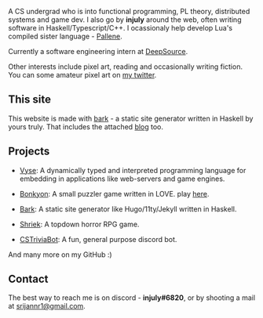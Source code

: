 A CS undergrad who is into functional programming, PL theory, distributed systems and game dev.
I also go by **injuly** around the web, often writing software in Haskell/Typescript/C++.
I ocassionaly help develop Lua's compiled sister language - <a href="https://github.com/pallene-lang/pallene" target="_blank">Pallene</a>.

Currently a software engineering intern at <a href="https://deepsource.io/" target="_blank">DeepSource</a>.

Other interests include pixel art, reading and occasionally writing fiction.
You can some amateur pixel art on <a href="https://twitter.com/_injuly" target="_blank">my twitter</a>.

## This site

This website is made with <a href="https://github.com/srijan-paul/bark" target="_blank">bark</a> - a static site generator written in Haskell by yours truly. That includes the attached <a href="/blog" target="_blank">blog</a> too.

## Projects

- <a href="https://github.com/srijan-paul/snap" target="_blank">Vyse</a>: A dynamically typed and interpreted programming language for embedding in applications like web-servers and game engines.

- <a href="https://github.com/srijan-paul/snap" target="_blank">Bonkyon</a>: A small puzzler game written in LOVE. play <a href="https://injuly.itch.io/bonkyon" target="_blank">here</a>.

- <a href="https://github.com/srijan-paul/bark" target="_blank">Bark</a>: A static site generator like Hugo/11ty/Jekyll written in Haskell.

- <a href="https://github.com/srijan-paul/horror-game" target="_blank">Shriek</a>: A topdown horror RPG game.

- <a href="" target="_blank">CSTriviaBot</a>: A fun, general purpose discord bot.

And many more on my GitHub :)

## Contact
The best way to reach me is on discord - **injuly#6820**, or by shooting a mail at [srijannr1@gmail.com](mailto:srijannr1@gmail.com).
